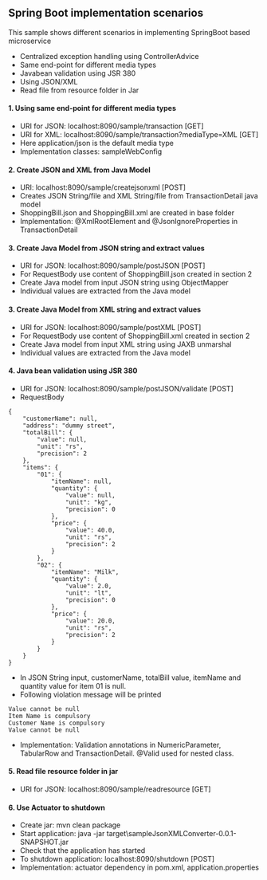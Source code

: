 ## Spring Boot implementation scenarios
This sample shows different scenarios in implementing SpringBoot based microservice
- Centralized exception handling using ControllerAdvice
- Same end-point for different media types
- Javabean validation using JSR 380
- Using JSON/XML
- Read file from resource folder in Jar 

#### 1. Using same end-point for different media types
- URI for JSON: localhost:8090/sample/transaction [GET]
- URI for XML: localhost:8090/sample/transaction?mediaType=XML   [GET]
- Here application/json is the default media type
- Implementation classes: sampleWebConfig
#### 2. Create JSON and XML from Java Model
- URI: localhost:8090/sample/createjsonxml	[POST]
- Creates JSON String/file and XML String/file from TransactionDetail java model
- ShoppingBill.json and ShoppingBill.xml are created in base folder
- Implementation: @XmlRootElement and @JsonIgnoreProperties in TransactionDetail
#### 3. Create Java Model from JSON string and extract values
- URI for JSON: localhost:8090/sample/postJSON	[POST]
- For RequestBody use content of ShoppingBill.json created in section 2
- Create Java model from input JSON string using ObjectMapper
- Individual values are extracted from the Java model
#### 3. Create Java Model from XML string and extract values
- URI for JSON: localhost:8090/sample/postXML	[POST]
- For RequestBody use content of ShoppingBill.xml created in section 2
- Create Java model from input XML string using JAXB unmarshal
- Individual values are extracted from the Java model
#### 4. Java bean validation using JSR 380
- URI for JSON: localhost:8090/sample/postJSON/validate	[POST]
- RequestBody
```
{
	"customerName": null,
	"address": "dummy street",
	"totalBill": {
		"value": null,
		"unit": "rs",
		"precision": 2
	},
	"items": {
		"01": {
			"itemName": null,
			"quantity": {
				"value": null,
				"unit": "kg",
				"precision": 0
			},
			"price": {
				"value": 40.0,
				"unit": "rs",
				"precision": 2
			}
		},
		"02": {
			"itemName": "Milk",
			"quantity": {
				"value": 2.0,
				"unit": "lt",
				"precision": 0
			},
			"price": {
				"value": 20.0,
				"unit": "rs",
				"precision": 2
			}
		}
	}
}
```
- In JSON String input, customerName, totalBill value, itemName and quantity value for item 01 is null.
- Following violation message will be printed
```
Value cannot be null
Item Name is compulsory
Customer Name is compulsory
Value cannot be null
```
- Implementation: Validation annotations in NumericParameter, TabularRow and TransactionDetail. @Valid used for nested class.
#### 5. Read file resource folder in jar
- URI for JSON: localhost:8090/sample/readresource	[GET]
#### 6. Use Actuator to shutdown
- Create jar: mvn clean package
- Start application: java -jar target\sampleJsonXMLConverter-0.0.1-SNAPSHOT.jar
- Check that the application has started
- To shutdown application: localhost:8090/shutdown [POST]
- Implementation: actuator dependency in pom.xml, application.properties


